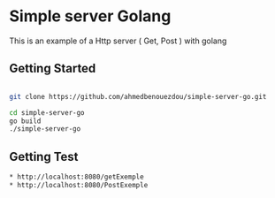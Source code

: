 # Simple server Golang

This is an example of a Http server ( Get, Post ) with golang 

## Getting Started

```bash

git clone https://github.com/ahmedbenouezdou/simple-server-go.git

cd simple-server-go
go build 
./simple-server-go

```
## Getting Test

```bash
* http://localhost:8080/getExemple
* http://localhost:8080/PostExemple
```